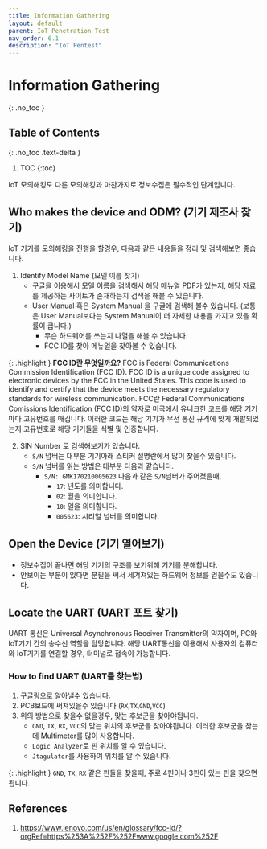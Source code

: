 ```yaml
---
title: Information Gathering
layout: default
parent: IoT Penetration Test
nav_order: 6.1
description: "IoT Pentest"
---
```


# Information Gathering

{: .no_toc }

## Table of Contents
{: .no_toc .text-delta }

1. TOC
{:toc}


IoT 모의해킹도 다른 모의해킹과 마찬가지로 정보수집은 필수적인 단계입니다.

## Who makes the device and ODM? (기기 제조사 찾기)
 
IoT 기기를 모의해킹을 진행을 할경우, 다음과 같은 내용들을 정리 및 검색해보면 좋습니다.

1. Identify Model Name (모델 이름 찾기)
    - 구글을 이용해서 모델 이름을 검색해서 해당 메뉴얼 PDF가 있는지, 해당 자료를 제공하는 사이트가 존재하는지 검색을 해볼 수 있습니다.
    - User Manual 혹은 System Manual 을 구글에 검색해 볼수 있습니다. (보통은 User Manual보다는 System Manual이 더 자세한 내용을 가지고 있을 확률이 큽니다.)
        - 무슨 하드웨어를 쓰는지 나열을 해볼 수 있습니다.
        - FCC ID를 찾아 메뉴얼을 찾아볼 수 있습니다.

{: .highlight }
**FCC ID란 무엇일까요?**
FCC is Federal Communications Commission Identification (FCC ID). FCC ID is a unique code assigned to electronic devices by the FCC in the United States. This code is used to identify and certify that the device meets the necessary regulatory standards for wireless communication.
FCC란  Federal Communications Comissions Identification (FCC ID)의 약자로 미국에서 유니크한 코드를 해당 기기마다 고유번호를 매깁니다. 이러한 코드는 해당 기기가 무선 통신 규격에 맞게 개발되었는지 고유번호로 해당 기기들을 식별 및 인증합니다.

2. SIN Number 로 검색해보기가 있습니다.
    - `S/N` 넘버는 대부분 기기아래 스티커 설명란에서 많이 찾을수 있습니다.
    - `S/N` 넘버를 읽는 방법은 대부분 다음과 같습니다.
        - `S/N: GMK170210005623` 다음과 같은 `S/N`넘버가 주어졌을때, 
            - `17`: 년도를 의미합니다.
            - `02`: 월을 의미합니다.
            - `10`: 일을 의미합니다.
            - `005623`: 시리얼 넘버를 의미합니다.

## Open the Device (기기 열어보기)
- 정보수집이 끝나면 해당 기기의 구조를 보기위해 기기를 분해합니다.
- 안보이는 부분이 있다면 분필을 써서 세겨져있는 하드웨어 정보를 얻을수도 있습니다.

## Locate the UART (UART 포트 찾기)

UART 통신은 Universal Asynchronous Receiver Transmitter의 약자이며, PC와 IoT기기 간의 송수신 역할을 담당합니다. 해당 UART통신을 이용해서 사용자의 컴퓨터와 IoT기기를 연결할 경우, 터미널로 접속이 가능합니다. 

### How to find UART (UART를 찾는법)
1. 구글링으로 알아낼수 있습니다.
2. PCB보드에 써져있을수 있습니다 (`RX`,`TX`,`GND`,`VCC`)
3. 위의 방법으로 찾을수 없을경우, 맞는 후보군을 찾아야됩니다.
    - `GND`, `TX`, `RX`, `VCC`의 맞는 위치의 후보군을 찾아야됩니다. 이러한 후보군을 찾는데 Multimeter를 많이 사용합니다. 
    - `Logic Analyzer`로 핀 위치를 알 수 있습니다.
    - `Jtagulator`를 사용하여 위치를 알 수 있습니다.

{: .highlight }
`GND`, `TX`, `RX` 같은 핀들을 찾을때, 주로 4핀이나 3핀이 있는 핀을 찾으면 됩니다.



## References
1. https://www.lenovo.com/us/en/glossary/fcc-id/?orgRef=https%253A%252F%252Fwww.google.com%252F
